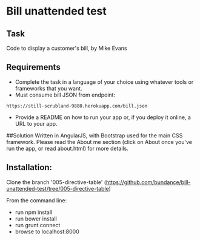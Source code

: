 # Bill unattended test

## Task

Code to display a customer's bill, by Mike Evans

## Requirements

* Complete the task in a language of your choice using whatever tools or frameworks that you want.
* Must consume bill JSON from endpoint: 
```
https://still-scrubland-9880.herokuapp.com/bill.json
```
* Provide a README on how to run your app or, if you deploy it online, a URL to your app. 


##Solution
Written in AngularJS, with Bootstrap used for the main CSS framework. Please read the About me section (click on About once
you've run the app, or read about.html) for more details.

## Installation:
Clone the branch '005-directive-table' (https://github.com/bundance/bill-unattended-test/tree/005-directive-table)

From the command line:

* run npm install
* run bower install
* run grunt connect
* browse to localhost:8000
